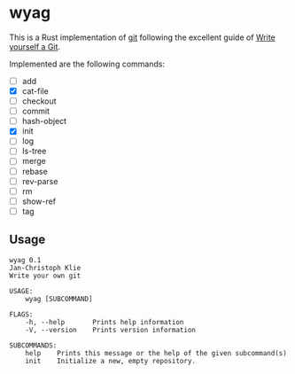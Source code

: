 # wyag

This is a Rust implementation of [git](https://git-scm.com/) following the excellent guide of [Write yourself a Git](https://wyag.thb.lt).

Implemented are the following commands:

- [ ] add
- [x] cat-file
- [ ] checkout
- [ ] commit
- [ ] hash-object
- [x] init
- [ ] log
- [ ] ls-tree
- [ ] merge
- [ ] rebase
- [ ] rev-parse
- [ ] rm
- [ ] show-ref
- [ ] tag

## Usage

    wyag 0.1
    Jan-Christoph Klie
    Write your own git

    USAGE:
        wyag [SUBCOMMAND]

    FLAGS:
        -h, --help       Prints help information
        -V, --version    Prints version information

    SUBCOMMANDS:
        help    Prints this message or the help of the given subcommand(s)
        init    Initialize a new, empty repository.